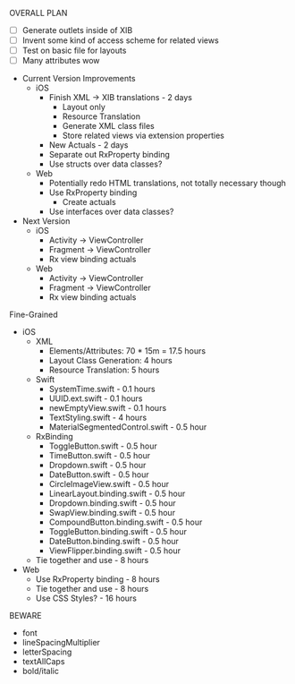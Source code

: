 OVERALL PLAN

- [ ] Generate outlets inside of XIB
- [ ] Invent some kind of access scheme for related views
- [ ] Test on basic file for layouts
- [ ] Many attributes wow

- Current Version Improvements
    - iOS
        - Finish XML -> XIB translations - 2 days
            - Layout only
            - Resource Translation
            - Generate XML class files
            - Store related views via extension properties
        - New Actuals - 2 days
        - Separate out RxProperty binding
        - Use structs over data classes?
    - Web
        - Potentially redo HTML translations, not totally necessary though
        - Use RxProperty binding
            - Create actuals
        - Use interfaces over data classes?
- Next Version
    - iOS
        - Activity -> ViewController
        - Fragment -> ViewController
        - Rx view binding actuals
    - Web
        - Activity -> ViewController
        - Fragment -> ViewController
        - Rx view binding actuals


Fine-Grained

- iOS
    - XML
        - Elements/Attributes: 70 * 15m = 17.5 hours
        - Layout Class Generation: 4 hours
        - Resource Translation: 5 hours
    - Swift
        - SystemTime.swift - 0.1 hours
        - UUID.ext.swift - 0.1 hours
        - newEmptyView.swift - 0.1 hours
        - TextStyling.swift - 4 hours
        - MaterialSegmentedControl.swift - 0.5 hour
    - RxBinding
        - ToggleButton.swift - 0.5 hour
        - TimeButton.swift - 0.5 hour
        - Dropdown.swift - 0.5 hour
        - DateButton.swift - 0.5 hour
        - CircleImageView.swift - 0.5 hour
        - LinearLayout.binding.swift - 0.5 hour
        - Dropdown.binding.swift - 0.5 hour
        - SwapView.binding.swift - 0.5 hour
        - CompoundButton.binding.swift - 0.5 hour
        - ToggleButton.binding.swift - 0.5 hour
        - DateButton.binding.swift - 0.5 hour
        - ViewFlipper.binding.swift - 0.5 hour
    - Tie together and use - 8 hours
- Web
    - Use RxProperty binding - 8 hours
    - Tie together and use - 8 hours
    - Use CSS Styles? - 16 hours


BEWARE

- font
- lineSpacingMultiplier
- letterSpacing
- textAllCaps
- bold/italic